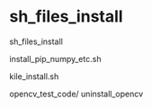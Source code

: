 # sh_files_install
sh_files_install

install_pip_numpy_etc.sh

kile_install.sh

opencv_test_code/
uninstall_opencv
